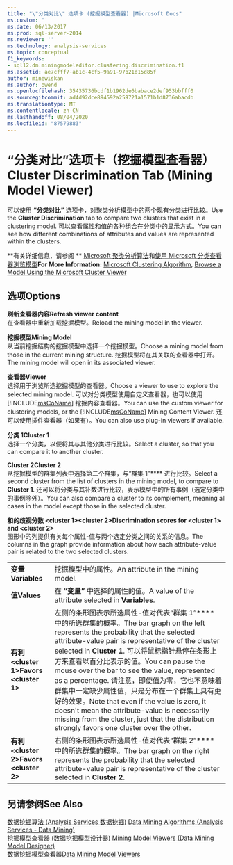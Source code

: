 ```yaml
---
title: "\"分类对比\" 选项卡 (挖掘模型查看器) |Microsoft Docs"
ms.custom: ''
ms.date: 06/13/2017
ms.prod: sql-server-2014
ms.reviewer: ''
ms.technology: analysis-services
ms.topic: conceptual
f1_keywords:
- sql12.dm.miningmodeleditor.clustering.discrimination.f1
ms.assetid: ae7cfff7-ab1c-4cf5-9a91-97b21d15d85f
author: minewiskan
ms.author: owend
ms.openlocfilehash: 35435736bcdf1b1962de6babace2def953bbfff0
ms.sourcegitcommit: ad4d92dce894592a259721a1571b1d8736abacdb
ms.translationtype: MT
ms.contentlocale: zh-CN
ms.lasthandoff: 08/04/2020
ms.locfileid: "87579883"
---
```

# <a name="cluster-discrimination-tab-mining-model-viewer"></a><span data-ttu-id="6387e-102">“分类对比”选项卡（挖掘模型查看器）</span><span class="sxs-lookup"><span data-stu-id="6387e-102">Cluster Discrimination Tab (Mining Model Viewer)</span></span>
  <span data-ttu-id="6387e-103">可以使用 **“分类对比”** 选项卡，对聚类分析模型中的两个现有分类进行比较。</span><span class="sxs-lookup"><span data-stu-id="6387e-103">Use the **Cluster Discrimination** tab to compare two clusters that exist in a clustering model.</span></span> <span data-ttu-id="6387e-104">可以查看属性和值的各种组合在分类中的显示方式。</span><span class="sxs-lookup"><span data-stu-id="6387e-104">You can see how different combinations of attributes and values are represented within the clusters.</span></span>  
  
 <span data-ttu-id="6387e-105">\*\*有关详细信息，请参阅 \*\* [Microsoft 聚类分析算法](data-mining/microsoft-clustering-algorithm.md)和[使用 Microsoft 分类查看器浏览模型](data-mining/browse-a-model-using-the-microsoft-cluster-viewer.md)</span><span class="sxs-lookup"><span data-stu-id="6387e-105">**For More Information:** [Microsoft Clustering Algorithm](data-mining/microsoft-clustering-algorithm.md), [Browse a Model Using the Microsoft Cluster Viewer](data-mining/browse-a-model-using-the-microsoft-cluster-viewer.md)</span></span>  
  
## <a name="options"></a><span data-ttu-id="6387e-106">选项</span><span class="sxs-lookup"><span data-stu-id="6387e-106">Options</span></span>  
 <span data-ttu-id="6387e-107">**刷新查看器内容**</span><span class="sxs-lookup"><span data-stu-id="6387e-107">**Refresh viewer content**</span></span>  
 <span data-ttu-id="6387e-108">在查看器中重新加载挖掘模型。</span><span class="sxs-lookup"><span data-stu-id="6387e-108">Reload the mining model in the viewer.</span></span>  
  
 <span data-ttu-id="6387e-109">**挖掘模型**</span><span class="sxs-lookup"><span data-stu-id="6387e-109">**Mining Model**</span></span>  
 <span data-ttu-id="6387e-110">从当前挖掘结构的挖掘模型中选择一个挖掘模型。</span><span class="sxs-lookup"><span data-stu-id="6387e-110">Choose a mining model from those in the current mining structure.</span></span> <span data-ttu-id="6387e-111">挖掘模型将在其关联的查看器中打开。</span><span class="sxs-lookup"><span data-stu-id="6387e-111">The mining model will open in its associated viewer.</span></span>  
  
 <span data-ttu-id="6387e-112">**查看器**</span><span class="sxs-lookup"><span data-stu-id="6387e-112">**Viewer**</span></span>  
 <span data-ttu-id="6387e-113">选择用于浏览所选挖掘模型的查看器。</span><span class="sxs-lookup"><span data-stu-id="6387e-113">Choose a viewer to use to explore the selected mining model.</span></span> <span data-ttu-id="6387e-114">可以对分类模型使用自定义查看器，也可以使用 [!INCLUDE[msCoName](../includes/msconame-md.md)] 挖掘内容查看器。</span><span class="sxs-lookup"><span data-stu-id="6387e-114">You can use the custom viewer for clustering models, or the [!INCLUDE[msCoName](../includes/msconame-md.md)] Mining Content Viewer.</span></span> <span data-ttu-id="6387e-115">还可以使用插件查看器（如果有）。</span><span class="sxs-lookup"><span data-stu-id="6387e-115">You can also use plug-in viewers if available.</span></span>  
  
 <span data-ttu-id="6387e-116">**分类 1**</span><span class="sxs-lookup"><span data-stu-id="6387e-116">**Cluster 1**</span></span>  
 <span data-ttu-id="6387e-117">选择一个分类，以便将其与其他分类进行比较。</span><span class="sxs-lookup"><span data-stu-id="6387e-117">Select a cluster, so that you can compare it to another cluster.</span></span>  
  
 <span data-ttu-id="6387e-118">**Cluster 2**</span><span class="sxs-lookup"><span data-stu-id="6387e-118">**Cluster 2**</span></span>  
 <span data-ttu-id="6387e-119">从挖掘模型的群集列表中选择第二个群集，与“群集 1”\*\*\*\* 进行比较。</span><span class="sxs-lookup"><span data-stu-id="6387e-119">Select a second cluster from the list of clusters in the mining model, to compare to **Cluster 1**.</span></span> <span data-ttu-id="6387e-120">还可以将分类与其补数进行比较，表示模型中的所有事例（选定分类中的事例除外）。</span><span class="sxs-lookup"><span data-stu-id="6387e-120">You can also compare a cluster to its complement, meaning all cases in the model except those in the selected cluster.</span></span>  
  
 <span data-ttu-id="6387e-121">**和的歧视分数 \<cluster 1>\<cluster 2>**</span><span class="sxs-lookup"><span data-stu-id="6387e-121">**Discrimination scores for \<cluster 1> and \<cluster 2>**</span></span>  
 <span data-ttu-id="6387e-122">图形中的列提供有关每个属性-值与两个选定分类之间的关系的信息。</span><span class="sxs-lookup"><span data-stu-id="6387e-122">The columns in the graph provide information about how each attribute-value pair is related to the two selected clusters.</span></span>  
  
|||  
|-|-|  
|<span data-ttu-id="6387e-123">**变量**</span><span class="sxs-lookup"><span data-stu-id="6387e-123">**Variables**</span></span>|<span data-ttu-id="6387e-124">挖掘模型中的属性。</span><span class="sxs-lookup"><span data-stu-id="6387e-124">An attribute in the mining model.</span></span>|  
|<span data-ttu-id="6387e-125">**值**</span><span class="sxs-lookup"><span data-stu-id="6387e-125">**Values**</span></span>|<span data-ttu-id="6387e-126">在 **“变量”** 中选择的属性的值。</span><span class="sxs-lookup"><span data-stu-id="6387e-126">A value of the attribute selected in **Variables**.</span></span>|  
|<span data-ttu-id="6387e-127">**有利\<cluster 1>**</span><span class="sxs-lookup"><span data-stu-id="6387e-127">**Favors \<cluster 1>**</span></span>|<span data-ttu-id="6387e-128">左侧的条形图表示所选属性-值对代表“群集 1”\*\*\*\* 中的所选群集的概率。</span><span class="sxs-lookup"><span data-stu-id="6387e-128">The bar graph on the left represents the probability that the selected attribute-value pair is representative of the cluster selected in **Cluster 1**.</span></span> <span data-ttu-id="6387e-129">可以将鼠标指针悬停在条形上方来查看以百分比表示的值。</span><span class="sxs-lookup"><span data-stu-id="6387e-129">You can pause the mouse over the bar to see the value, represented as a percentage.</span></span> <span data-ttu-id="6387e-130">请注意，即使值为零，它也不意味着群集中一定缺少属性值，只是分布在一个群集上具有更好的效果。</span><span class="sxs-lookup"><span data-stu-id="6387e-130">Note that even if the value is zero, it doesn't mean the attribute-value is necessarily missing from the cluster, just that the distribution strongly favors one cluster over the other.</span></span>|  
|<span data-ttu-id="6387e-131">**有利\<cluster 2>**</span><span class="sxs-lookup"><span data-stu-id="6387e-131">**Favors \<cluster 2>**</span></span>|<span data-ttu-id="6387e-132">右侧的条形图表示所选属性-值对代表“群集 2”\*\*\*\* 中的所选群集的概率。</span><span class="sxs-lookup"><span data-stu-id="6387e-132">The bar graph on the right represents the probability that the selected attribute-value pair is representative of the cluster selected in **Cluster 2**.</span></span>|  
  
## <a name="see-also"></a><span data-ttu-id="6387e-133">另请参阅</span><span class="sxs-lookup"><span data-stu-id="6387e-133">See Also</span></span>  
 <span data-ttu-id="6387e-134">[数据挖掘算法 &#40;Analysis Services 数据挖掘&#41;](data-mining/data-mining-algorithms-analysis-services-data-mining.md) </span><span class="sxs-lookup"><span data-stu-id="6387e-134">[Data Mining Algorithms &#40;Analysis Services - Data Mining&#41;](data-mining/data-mining-algorithms-analysis-services-data-mining.md) </span></span>  
 <span data-ttu-id="6387e-135">[挖掘模型查看器 &#40;数据挖掘模型设计器&#41;](mining-model-viewers-data-mining-model-designer.md) </span><span class="sxs-lookup"><span data-stu-id="6387e-135">[Mining Model Viewers &#40;Data Mining Model Designer&#41;](mining-model-viewers-data-mining-model-designer.md) </span></span>  
 [<span data-ttu-id="6387e-136">数据挖掘模型查看器</span><span class="sxs-lookup"><span data-stu-id="6387e-136">Data Mining Model Viewers</span></span>](data-mining/data-mining-model-viewers.md)  
  
  
